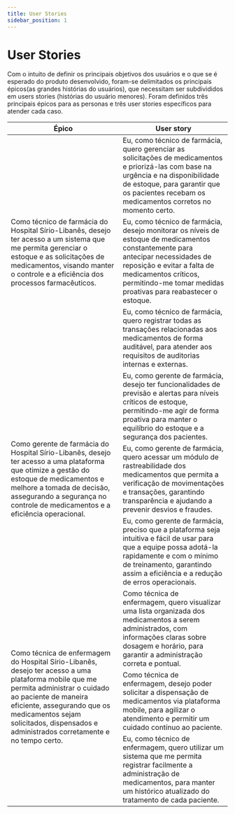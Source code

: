 ```yaml
---
title: User Stories
sidebar_position: 1
---
```


# User Stories

Com o intuito de definir os principais objetivos dos usuários e o que se é esperado do produto desenvolvido, foram-se delimitados os principais épicos(as grandes histórias do usuários), que necessitam ser subdivididos em users stories (histórias do usuário menores). Foram definidos três principais épicos para as personas e três user stories específicos para atender cada caso.

<table>
  <thead>
    <tr>
      <th>Épico</th>
      <th>User story</th>
    </tr>
  </thead>
  <tbody>
    <tr>
      <td rowspan="3"> Como técnico de farmácia do Hospital Sírio-Libanês, desejo ter acesso a um sistema que me permita gerenciar o estoque e as solicitações de medicamentos, visando manter o controle e a eficiência dos processos farmacêuticos.</td>
      <td>Eu, como técnico de farmácia, quero gerenciar as solicitações de medicamentos e priorizá-las com base na urgência e na disponibilidade de estoque, para garantir que os pacientes recebam os medicamentos corretos no momento certo.</td>
    </tr>
    <tr>
      <td>Eu, como técnico de farmácia, desejo monitorar os níveis de estoque de medicamentos constantemente para antecipar necessidades de reposição e evitar a falta de medicamentos críticos, permitindo-me tomar medidas proativas para reabastecer o estoque.</td>
    </tr>
    <tr>
      <td> Eu, como técnico de farmácia, quero registrar todas as transações relacionadas aos medicamentos de forma auditável, para atender aos requisitos de auditorias internas e externas.</td>
    </tr>
    <tr>
      <td rowspan="3">Como gerente de farmácia do Hospital Sírio-Libanês, desejo ter acesso a uma plataforma que otimize a gestão do estoque de medicamentos e melhore a tomada de decisão, assegurando a segurança no controle de medicamentos e a eficiência operacional.</td>
      <td>Eu, como gerente de farmácia, desejo ter funcionalidades de previsão e alertas para níveis críticos de estoque, permitindo-me agir de forma proativa para manter o equilíbrio do estoque e a segurança dos pacientes.</td>
    </tr>
    <tr>
      <td>Eu, como gerente de farmácia, quero acessar um módulo de rastreabilidade dos medicamentos que permita a verificação de movimentações e transações, garantindo transparência e ajudando a prevenir desvios e fraudes.</td>
    </tr>
    <tr>
      <td>Eu, como gerente de farmácia, preciso que a plataforma seja intuitiva e fácil de usar para que a equipe possa adotá-la rapidamente e com o mínimo de treinamento, garantindo assim a eficiência e a redução de erros operacionais.</td>
    </tr>
    <tr>
      <td rowspan="3">Como técnica de enfermagem do Hospital Sírio-Libanês, desejo ter acesso a uma plataforma mobile que me permita administrar o cuidado ao paciente de maneira eficiente, assegurando que os medicamentos sejam solicitados, dispensados e administrados corretamente e no tempo certo.</td>
      <td>Como técnica de enfermagem, quero visualizar uma lista organizada dos medicamentos a serem administrados, com informações claras sobre dosagem e horário, para garantir a administração correta e pontual.</td>
    </tr>
    <tr>
      <td> Como técnica de enfermagem, desejo poder solicitar a dispensação de medicamentos via plataforma mobile, para agilizar o atendimento e permitir um cuidado contínuo ao paciente.</td>
    </tr>
    <tr>
      <td> Eu, como técnico de enfermagem, quero utilizar um sistema que me permita registrar facilmente a administração de medicamentos, para manter um histórico atualizado do tratamento de cada paciente.</td>
    </tr>
  </tbody>
</table>